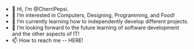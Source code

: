 - 👋 Hi, I’m @CherriPepsi.
- 👀 I’m interested in Computers, Designing, Programming, and Food!
- 🌱 I’m currently learning how to independently develop different projects.
- 💞️ I’m looking forward to the future learning of software development and the other aspects of IT!
- 📫 How to reach me -- HERE!

<!---
CherriPepsi/CherriPepsi is a ✨ special ✨ repository because its `README.md` (this file) appears on your GitHub profile.
You can click the Preview link to take a look at your changes.
--->
